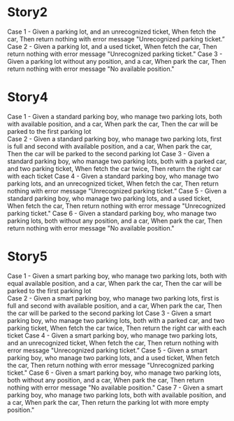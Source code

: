 # Story2
Case 1 - Given a parking lot, and an unrecognized ticket, When fetch the car, Then return nothing with error message "Unrecognized parking ticket.”
Case 2 - Given a parking lot, and a used ticket, When fetch the car, Then return nothing with error message "Unrecognized parking ticket."
Case 3 - Given a parking lot without any position, and a car, When park the car, Then return nothing with error message "No available position."

# Story4
Case 1 - Given a standard parking boy, who manage two parking lots, both with available
position, and a car, When park the car, Then the car will be parked to the first parking lot    
Case 2 - Given a standard parking boy, who manage two parking lots, first is full and second with
available position, and a car, When park the car, Then the car will be parked to the second
parking lot
Case 3 - Given a standard parking boy, who manage two parking lots, both with a parked car, and
two parking ticket, When fetch the car twice, Then return the right car with each ticket
Case 4 - Given a standard parking boy, who manage two parking lots, and an unrecognized ticket,
When fetch the car, Then return nothing with error message "Unrecognized parking ticket.”
Case 5 - Given a standard parking boy, who manage two parking lots, and a used ticket, When
fetch the car, Then return nothing with error message "Unrecognized parking ticket."
Case 6 - Given a standard parking boy, who manage two parking lots, both without any position,
and a car, When park the car, Then return nothing with error message "No available position."


# Story5
Case 1 - Given a smart parking boy, who manage two parking lots, both with equal available
position, and a car, When park the car, Then the car will be parked to the first parking lot    
Case 2 - Given a smart parking boy, who manage two parking lots, first is full and second with
available position, and a car, When park the car, Then the car will be parked to the second
parking lot
Case 3 - Given a smart parking boy, who manage two parking lots, both with a parked car, and
two parking ticket, When fetch the car twice, Then return the right car with each ticket
Case 4 - Given a smart parking boy, who manage two parking lots, and an unrecognized ticket,
When fetch the car, Then return nothing with error message "Unrecognized parking ticket.”
Case 5 - Given a smart parking boy, who manage two parking lots, and a used ticket, When
fetch the car, Then return nothing with error message "Unrecognized parking ticket."
Case 6 - Given a smart parking boy, who manage two parking lots, both without any position,
and a car, When park the car, Then return nothing with error message "No available position."
Case 7 - Given a smart parking boy, who manage two parking lots, both with available position,
and a car, When park the car, Then return the parking lot with more empty position."
